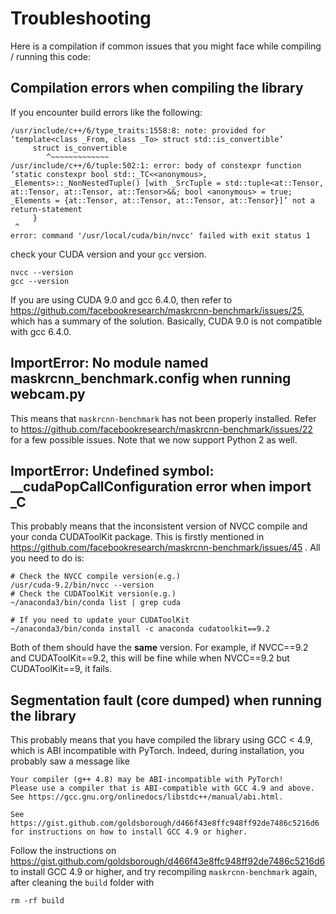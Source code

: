 # Troubleshooting

Here is a compilation if common issues that you might face
while compiling / running this code:

## Compilation errors when compiling the library
If you encounter build errors like the following:
```
/usr/include/c++/6/type_traits:1558:8: note: provided for ‘template<class _From, class _To> struct std::is_convertible’
     struct is_convertible
        ^~~~~~~~~~~~~~
/usr/include/c++/6/tuple:502:1: error: body of constexpr function ‘static constexpr bool std::_TC<<anonymous>, _Elements>::_NonNestedTuple() [with _SrcTuple = std::tuple<at::Tensor, at::Tensor, at::Tensor, at::Tensor>&&; bool <anonymous> = true; _Elements = {at::Tensor, at::Tensor, at::Tensor, at::Tensor}]’ not a return-statement
     }
 ^
error: command '/usr/local/cuda/bin/nvcc' failed with exit status 1
```
check your CUDA version and your `gcc` version.
```
nvcc --version
gcc --version
```
If you are using CUDA 9.0 and gcc 6.4.0, then refer to https://github.com/facebookresearch/maskrcnn-benchmark/issues/25,
which has a summary of the solution. Basically, CUDA 9.0 is not compatible with gcc 6.4.0.

## ImportError: No module named maskrcnn_benchmark.config when running webcam.py

This means that `maskrcnn-benchmark` has not been properly installed.
Refer to https://github.com/facebookresearch/maskrcnn-benchmark/issues/22 for a few possible issues.
Note that we now support Python 2 as well.


## ImportError: Undefined symbol: __cudaPopCallConfiguration error when import _C

This probably means that the inconsistent version of NVCC compile and your conda CUDAToolKit package. This is firstly mentioned in https://github.com/facebookresearch/maskrcnn-benchmark/issues/45 . All you need to do is:

```
# Check the NVCC compile version(e.g.)
/usr/cuda-9.2/bin/nvcc --version
# Check the CUDAToolKit version(e.g.)
~/anaconda3/bin/conda list | grep cuda

# If you need to update your CUDAToolKit
~/anaconda3/bin/conda install -c anaconda cudatoolkit==9.2
```

Both of them should have the **same** version. For example, if NVCC==9.2 and CUDAToolKit==9.2, this will be fine while when NVCC==9.2 but CUDAToolKit==9, it fails.


## Segmentation fault (core dumped) when running the library
This probably means that you have compiled the library using GCC < 4.9, which is ABI incompatible with PyTorch.
Indeed, during installation, you probably saw a message like
```
Your compiler (g++ 4.8) may be ABI-incompatible with PyTorch!
Please use a compiler that is ABI-compatible with GCC 4.9 and above.
See https://gcc.gnu.org/onlinedocs/libstdc++/manual/abi.html.

See https://gist.github.com/goldsborough/d466f43e8ffc948ff92de7486c5216d6
for instructions on how to install GCC 4.9 or higher.
```
Follow the instructions on https://gist.github.com/goldsborough/d466f43e8ffc948ff92de7486c5216d6
to install GCC 4.9 or higher, and try recompiling `maskrcnn-benchmark` again, after cleaning the
`build` folder with
```
rm -rf build
```


